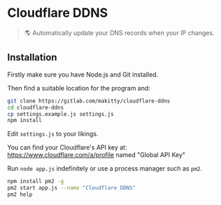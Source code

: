 # Cloudflare DDNS

> 🌎 Automatically update your DNS records when your IP changes.

## Installation

Firstly make sure you have Node.js and Git installed.

Then find a suitable location for the program and:

```bash
git clone https://gitlab.com/makitty/cloudflare-ddns
cd cloudflare-ddns
cp settings.example.js settings.js
npm install
```

Edit `settings.js` to your likings.

You can find your Cloudflare's API key at: https://www.cloudflare.com/a/profile named "Global API Key"

Run `node app.js` indefinitely or use a process manager such as `pm2`.

```bash
npm install pm2 -g
pm2 start app.js --name "Cloudflare DDNS"
pm2 help
```
